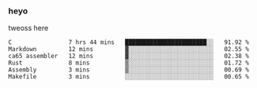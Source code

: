 ### heyo
tweoss here

<!--START_SECTION:waka-->

```text
C                7 hrs 44 mins   ███████████████████████░░   91.92 %
Markdown         12 mins         ▓░░░░░░░░░░░░░░░░░░░░░░░░   02.55 %
ca65 assembler   12 mins         ▓░░░░░░░░░░░░░░░░░░░░░░░░   02.38 %
Rust             8 mins          ▒░░░░░░░░░░░░░░░░░░░░░░░░   01.72 %
Assembly         3 mins          ▒░░░░░░░░░░░░░░░░░░░░░░░░   00.69 %
Makefile         3 mins          ░░░░░░░░░░░░░░░░░░░░░░░░░   00.65 %
```

<!--END_SECTION:waka-->

<!--
**Tweoss/tweoss** is a ✨ _special_ ✨ repository because its `README.md` (this file) appears on your GitHub profile.

Here are some ideas to get you started:

- 🔭 I’m currently working on ...
- 🌱 I’m currently learning ...
- 👯 I’m looking to collaborate on ...
- 🤔 I’m looking for help with ...
- 💬 Ask me about ...
- 📫 How to reach me: ...
- 😄 Pronouns: ...
- ⚡ Fun fact: ...
-->

